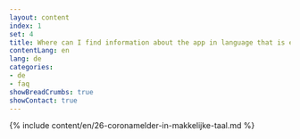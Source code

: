 ```yaml
---
layout: content
index: 1
set: 4
title: Where can I find information about the app in language that is easy to understand?
contentLang: en
lang: de
categories:
- de
- faq
showBreadCrumbs: true
showContact: true
---
```

{% include content/en/26-coronamelder-in-makkelijke-taal.md %}

